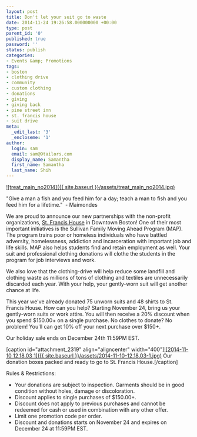 ```yaml
---
layout: post
title: Don't let your suit go to waste
date: 2014-11-24 19:26:58.000000000 +00:00
type: post
parent_id: '0'
published: true
password: ''
status: publish
categories:
- Events &amp; Promotions
tags:
- boston
- clothing drive
- community
- custom clothing
- donations
- giving
- giving back
- pine street inn
- st. francis house
- suit drive
meta:
  _edit_last: '3'
  _encloseme: '1'
author:
  login: sam
  email: sam@9tailors.com
  display_name: Samantha
  first_name: Samantha
  last_name: Shih
---
```

[![treat_main_no2014]({{ site.baseurl }}/assets/treat_main_no2014.jpg)](http://blog.9tailors.com/uploads/treat_main_no2014.jpg)

"Give a man a fish and you feed him for a day; teach a man to fish and you feed him for a lifetime."  - Maimondes

We are proud to announce our new partnerships with the non-profit organizations, [St. Francis House](http://www.stfrancishouse.org/) in Downtown Boston! One of their most important initiatives is the Sullivan Family Moving Ahead Program (MAP). The program trains poor or homeless individuals who have battled adversity, homelessness, addiction and incarceration with important job and life skills. MAP also helps students find and retain employment as well. Your suit and professional clothing donations will clothe the students in the program for job interviews and work.

We also love that the clothing-drive will help reduce some landfill and clothing waste as millions of tons of clothing and textiles are unnecessarily discarded each year. With your help, your gently-worn suit will get another chance at life.

This year we've already donated 75 unworn suits and 48 shirts to St. Francis House. How can you help? Starting November 24, bring us your gently-worn suits or work attire. You will then receive a 20% discount when you spend $150.00+ on a single purchase. No clothes to donate? No problem! You'll can get 10% off your next purchase over $150+.

Our holiday sale ends on December 24th 11:59PM EST.

\[caption id="attachment_2319" align="aligncenter" width="400"\][![2014-11-10 12.18.03 1]({{ site.baseurl }}/assets/2014-11-10-12.18.03-1.jpg)](http://blog.9tailors.com/uploads/2014-11-10-12.18.03-1.jpg) Our donation boxes packed and ready to go to St. Francis House.\[/caption\]

Rules & Restrictions:

*   Your donations are subject to inspection. Garments should be in good condition without holes, damage or discoloration.
*   Discount applies to single purchases of $150.00+.
*   Discount does not apply to previous purchases and cannot be redeemed for cash or used in combination with any other offer.
*   Limit one promotion code per order.
*   Discount and donations starts on November 24 and expires on December 24 at 11:59PM EST.